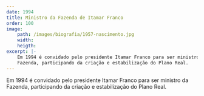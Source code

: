 ```yaml
---
date: 1994
title: Ministro da Fazenda de Itamar Franco
order: 100
image:
    path: /images/biografia/1957-nascimento.jpg
    width:
    heigth:
excerpt: |-
    Em 1994 é convidado pelo presidente Itamar Franco para ser ministro da
    Fazenda, participando da criação e estabilização do Plano Real.
---
```

Em 1994 é convidado pelo presidente Itamar Franco para ser ministro da Fazenda, participando da criação e estabilização do Plano Real.
